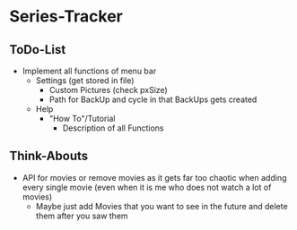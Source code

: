 # Series-Tracker

## ToDo-List
* Implement all functions of menu bar
    * Settings (get stored in file)
        * Custom Pictures (check pxSize)
        * Path for BackUp and cycle in that BackUps gets created 
    * Help
        * "How To"/Tutorial
            * Description of all Functions

## Think-Abouts
* API for movies or remove movies as it gets far too chaotic when adding every single movie (even when it is me who does not watch a lot of movies)
    * Maybe just add Movies that you want to see in the future and delete them after you saw them